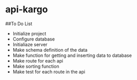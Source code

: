 # api-kargo

##To Do List
- Initialize project
- Configure database
- Initialiaze server
- Make schema definition of the data
- Make function for getting and inserting data to database
- Make route for each api
- Make sorting function
- Make test for each route in the api
